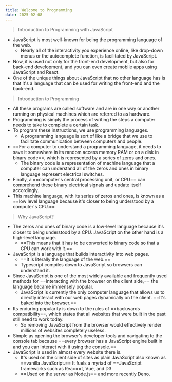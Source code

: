 ```yaml
---
title: Welcome to Programming
date: 2025-02-08
---
```

> Introduction to Programming with JavaScript
- JavaScript is most well-known for being the programming language of the web.
	- Nearly all of the interactivity you experience online, like drop-down menus or the autocomplete function, is facilitated by JavaScript. 
- Now, it is used not only for the front-end development, but also for back-end development, and you can even create mobile apps using JavaScript and React.
- One of the unique things about JavaScript that no other language has is that it's a language that can be used for writing the front-end and the back-end.

> Introduction to Programming
- All these programs are called software and are in one way or another running on physical machines which are referred to as hardware.
- Programming is simply the process of writing the steps a computer needs to take to complete a certain task.
- To program these instructions, we use programming languages.
	- A programming language is sort of like a bridge that we use to facilitate communication between computers and people. 
- ==For a computer to understand a programming language, it needs to save it somewhere in its random access memory RAM or on a disk in binary code==, which is represented by a series of zeros and ones. 
	- The binary code is a representation of machine language that a computer can understand all of the zeros and ones in binary language represent electrical switches. 
- Finally, a ==computer's central processing unit, or CPU== can comprehend these binary electrical signals and update itself accordingly.
- This machine language, with its series of zeros and ones, is known as a ==low level language because it's closer to being understood by a computer's CPU.==

> Why JavaScript?
- The zeros and ones of binary code is a low-level language because it's closer to being understood by a CPU. JavaScript on the other hand is a high-level language. 
	- ==This means that it has to be converted to binary code so that a CPU can work with it.==
- JavaScript is a language that builds interactivity into web pages. 
	- ==It is literally the language of the web.==
	- Typescript compiles down to JavaScript so browsers can understand it. 
- Since JavaScript is one of the most widely available and frequently used methods for ==interacting with the browser on the client side,== the language became immensely popular.
	- JavaScript is currently the only computer language that allows us to directly interact with our web pages dynamically on the client. ==It's baked into the browser.==
- Its enduring popularity is down to the rules of ==backwards compatibility==, which states that all websites that were built in the past still need to work today. 
	- So removing JavaScript from the browser would effectively render millions of websites completely useless.
- Simple as opening the browser's developer tools and navigating to the console tab because ==every browser has a JavaScript engine built in and you can interact with it using the console.== 
- JavaScript is used in almost every website there is. 
	 - It's used on the client side of sites as plain JavaScript also known as ==vanilla JavaScript.== It fuels a myriad of ==JavaScript frameworks such as Reac==t, Vue, and D3 
	- ==Used on the server as Node.js== and more recently Deno.

